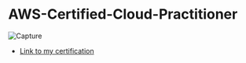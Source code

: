 # AWS-Certified-Cloud-Practitioner

![Capture](https://user-images.githubusercontent.com/96929412/209883530-a7860426-894e-46c2-a394-caea989c801a.PNG)

- [Link to my certification](https://www.credly.com/badges/5a44f14d-bf41-4230-a603-5a0541bd7951/linked_in)
